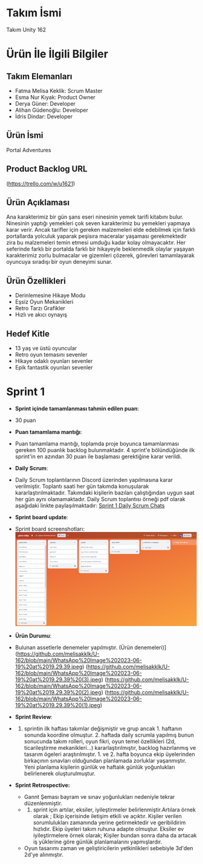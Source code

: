 # **Takım İsmi**

Takım Unity 162

# Ürün İle İlgili Bilgiler

## Takım Elemanları
- Fatma Melisa Keklik: Scrum Master 
- Esma Nur Kıyak: Product Owner
- Derya Güner: Developer
- Alihan Güdenoğlu: Developer
- İdris Dindar: Developer
## Ürün İsmi

Portal Adventures

## Product Backlog URL

(https://trello.com/w/u1621)

## Ürün Açıklaması

 Ana karakterimiz  bir gün şans eseri ninesinin yemek tarifi kitabını bulur. Ninesinin yaptığı yemekleri çok seven karakterimiz bu yemekleri yapmaya karar verir. Ancak tarifler için gereken malzemeleri elde edebilmek için farklı portallarda yolculuk yaparak peşisıra maceralar yaşaması gerekmektedir zira bu malzemeleri temin etmesi umduğu kadar kolay olmayacaktır. Her seferinde farklı bir portalda farklı bir hikayeyle beklenmedik olaylar yaşayan karakterimiz zorlu bulmacalar ve gizemleri çözerek, görevleri tamamlayarak oyuncuya sıradışı bir oyun deneyimi sunar. 

## Ürün Özellikleri

- Derinlemesine Hikaye Modu
- Eşsiz Oyun Mekanikleri
- Retro Tarzı Grafikler
- Hızlı ve akıcı oynayış

## Hedef Kitle

- 13 yaş ve üstü oyuncular
- Retro oyun temasını sevenler
- Hikaye odaklı oyunları sevenler
- Epik fantastik oyunları sevenler


# Sprint 1

- **Sprint içinde tamamlanması tahmin edilen puan**:

 - 30 puan


- **Puan tamamlama mantığı**:
  
- Puan tamamlama mantığı, toplamda proje boyunca tamamlanması gereken 100 puanlık backlog bulunmaktadır. 4 sprint'e bölündüğünde ilk sprint'in en azından 30 puan ile başlaması gerektiğine karar verildi.


- **Daily Scrum**:

- Daily Scrum toplantılarının Discord üzerinden yapılmasına karar verilmiştir. Toplantı saati her gün takımda konuşularak kararlaştırılmaktadır. Takımdaki kişilerin bazıları çalıştığından uygun saat her gün aynı olamamaktadır.  Daily Scrum toplantısı örneği pdf olarak aşağıdaki linkte paylaşılmaktadır: [Sprint 1 Daily Scrum Chats](https://github.com/melisakklk/U-162/blob/main/daily%20scrum%20meeting.pdf)

- **Sprint board update**:

- Sprint board screenshotları: 
![Backlog 1](https://github.com/melisakklk/U-162/blob/main/123.png) 


- **Ürün Durumu**:
 - Bulunan assetlerle denemeler yapılmıştır.
(Ürün denemeleri)](https://github.com/melisakklk/U-162/blob/main/WhatsApp%20Image%202023-06-19%20at%2019.29.39.jpeg)
(https://github.com/melisakklk/U-162/blob/main/WhatsApp%20Image%202023-06-19%20at%2019.29.39%20(3).jpeg)
(https://github.com/melisakklk/U-162/blob/main/WhatsApp%20Image%202023-06-19%20at%2019.29.39%20(2).jpeg)
(https://github.com/melisakklk/U-162/blob/main/WhatsApp%20Image%202023-06-19%20at%2019.29.39%20(1).jpeg)
  
- **Sprint Review**:
  
 -    1. sprintin ilk haftası takımlar değişmiştir ve grup ancak 1. haftanın sonunda koordine olmuştur. 2. haftada daily scrumla yapılmış bunun sonucunda takım rolleri, oyun fikri, oyun temel özellikleri (2d, ticarileştirme mekanikleri...) kararlaştırılmıştır, backlog hazırlanmış ve tasarım ögeleri araştırılmıştır.  1. ve 2. hafta boyunca ekip üyelerinden birkaçının sınavları olduğundan planlamada zorluklar yaşanmıştır. Yeni planlama kişilerin günlük ve haftalık günlük yoğunlukları belirlenerek oluşturulmuştur. 

- **Sprint Retrospective:**
  - Gannt Şeması bayram ve sınav yoğunlukları nedeniyle tekrar düzenlenmiştir.
  - 1. sprint için artılar, eksiler, iyileştirmeler belirlenmiştir.Artılara örnek olarak ;
    Ekip içerisinde iletişim etkili ve açıktır. Kişiler verilen sorumlulukları zamanında yerine getirmektedir ve geribildirim hızlıdır. Ekip üyeleri takım ruhuna adapte olmuştur.
    Eksiler ev iyileştirmelere örnek olarak;
    Kişiler bundan sonra daha da artacak iş yüklerine göre günlük planlamalarını yapmışlardır.
  - Oyun tasarımı zaman ve geliştiricilerin yetkinlikleri sebebiyle 3d'den 2d'ye alınmıştır.
